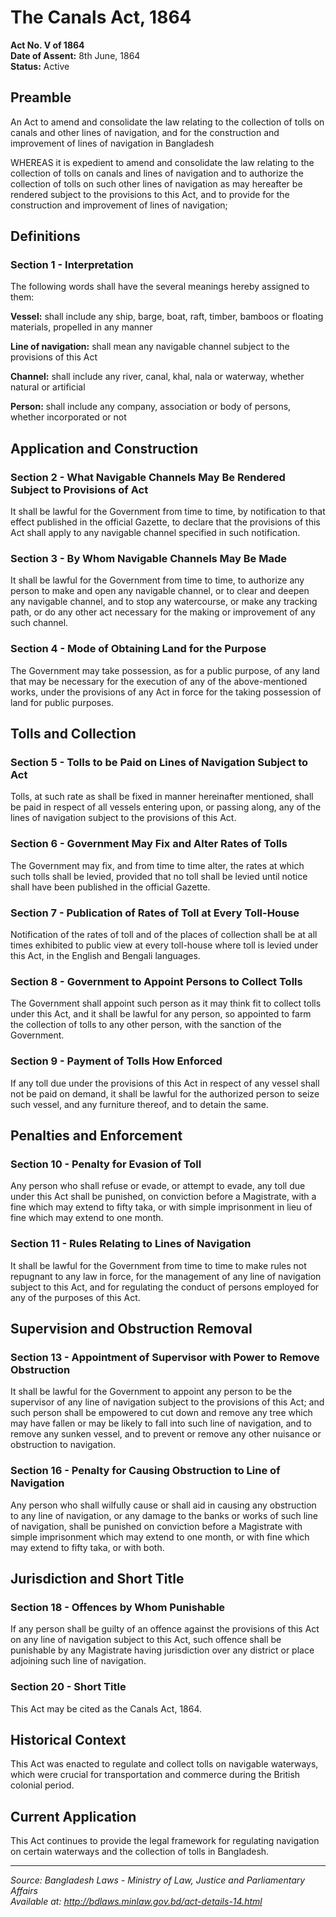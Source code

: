 # The Canals Act, 1864

**Act No. V of 1864**  
**Date of Assent:** 8th June, 1864  
**Status:** Active

## Preamble

An Act to amend and consolidate the law relating to the collection of tolls on canals and other lines of navigation, and for the construction and improvement of lines of navigation in Bangladesh

WHEREAS it is expedient to amend and consolidate the law relating to the collection of tolls on canals and lines of navigation and to authorize the collection of tolls on such other lines of navigation as may hereafter be rendered subject to the provisions to this Act, and to provide for the construction and improvement of lines of navigation;

## Definitions

### Section 1 - Interpretation
The following words shall have the several meanings hereby assigned to them:

**Vessel:** shall include any ship, barge, boat, raft, timber, bamboos or floating materials, propelled in any manner

**Line of navigation:** shall mean any navigable channel subject to the provisions of this Act

**Channel:** shall include any river, canal, khal, nala or waterway, whether natural or artificial

**Person:** shall include any company, association or body of persons, whether incorporated or not

## Application and Construction

### Section 2 - What Navigable Channels May Be Rendered Subject to Provisions of Act
It shall be lawful for the Government from time to time, by notification to that effect published in the official Gazette, to declare that the provisions of this Act shall apply to any navigable channel specified in such notification.

### Section 3 - By Whom Navigable Channels May Be Made
It shall be lawful for the Government from time to time, to authorize any person to make and open any navigable channel, or to clear and deepen any navigable channel, and to stop any watercourse, or make any tracking path, or do any other act necessary for the making or improvement of any such channel.

### Section 4 - Mode of Obtaining Land for the Purpose
The Government may take possession, as for a public purpose, of any land that may be necessary for the execution of any of the above-mentioned works, under the provisions of any Act in force for the taking possession of land for public purposes.

## Tolls and Collection

### Section 5 - Tolls to be Paid on Lines of Navigation Subject to Act
Tolls, at such rate as shall be fixed in manner hereinafter mentioned, shall be paid in respect of all vessels entering upon, or passing along, any of the lines of navigation subject to the provisions of this Act.

### Section 6 - Government May Fix and Alter Rates of Tolls
The Government may fix, and from time to time alter, the rates at which such tolls shall be levied, provided that no toll shall be levied until notice shall have been published in the official Gazette.

### Section 7 - Publication of Rates of Toll at Every Toll-House
Notification of the rates of toll and of the places of collection shall be at all times exhibited to public view at every toll-house where toll is levied under this Act, in the English and Bengali languages.

### Section 8 - Government to Appoint Persons to Collect Tolls
The Government shall appoint such person as it may think fit to collect tolls under this Act, and it shall be lawful for any person, so appointed to farm the collection of tolls to any other person, with the sanction of the Government.

### Section 9 - Payment of Tolls How Enforced
If any toll due under the provisions of this Act in respect of any vessel shall not be paid on demand, it shall be lawful for the authorized person to seize such vessel, and any furniture thereof, and to detain the same.

## Penalties and Enforcement

### Section 10 - Penalty for Evasion of Toll
Any person who shall refuse or evade, or attempt to evade, any toll due under this Act shall be punished, on conviction before a Magistrate, with a fine which may extend to fifty taka, or with simple imprisonment in lieu of fine which may extend to one month.

### Section 11 - Rules Relating to Lines of Navigation
It shall be lawful for the Government from time to time to make rules not repugnant to any law in force, for the management of any line of navigation subject to this Act, and for regulating the conduct of persons employed for any of the purposes of this Act.

## Supervision and Obstruction Removal

### Section 13 - Appointment of Supervisor with Power to Remove Obstruction
It shall be lawful for the Government to appoint any person to be the supervisor of any line of navigation subject to the provisions of this Act; and such person shall be empowered to cut down and remove any tree which may have fallen or may be likely to fall into such line of navigation, and to remove any sunken vessel, and to prevent or remove any other nuisance or obstruction to navigation.

### Section 16 - Penalty for Causing Obstruction to Line of Navigation
Any person who shall wilfully cause or shall aid in causing any obstruction to any line of navigation, or any damage to the banks or works of such line of navigation, shall be punished on conviction before a Magistrate with simple imprisonment which may extend to one month, or with fine which may extend to fifty taka, or with both.

## Jurisdiction and Short Title

### Section 18 - Offences by Whom Punishable
If any person shall be guilty of an offence against the provisions of this Act on any line of navigation subject to this Act, such offence shall be punishable by any Magistrate having jurisdiction over any district or place adjoining such line of navigation.

### Section 20 - Short Title
This Act may be cited as the Canals Act, 1864.

## Historical Context

This Act was enacted to regulate and collect tolls on navigable waterways, which were crucial for transportation and commerce during the British colonial period.

## Current Application

This Act continues to provide the legal framework for regulating navigation on certain waterways and the collection of tolls in Bangladesh.

---

*Source: Bangladesh Laws - Ministry of Law, Justice and Parliamentary Affairs*  
*Available at: http://bdlaws.minlaw.gov.bd/act-details-14.html*
